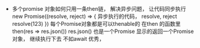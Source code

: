 - 多个promise 对象如何只用一条then链， 解决异步问题， 让代码同步执行
 new Promise((resolve, reject) => {
     异步执行的代码，  resolve, reject
     resolve(123)
 })
 每个Promise对象都是可以thenable的
 在then 的函数里
 then(res => res.json())
 res.json() 也是一个Promise
 显示的返回一个Promise对象， 继续执行下去
 不如await 优秀，